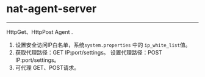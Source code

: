 # nat-agent-server
------
HttpGet、HttpPost Agent .

1. 设置安全访问IP白名单，系统`system.properties` 中的 `ip_white_list`值。
2. 获取代理路径：GET  IP:port/settings。 设置代理路径：POST IP:port/settings。
3. 可代理 GET、POST请求。

